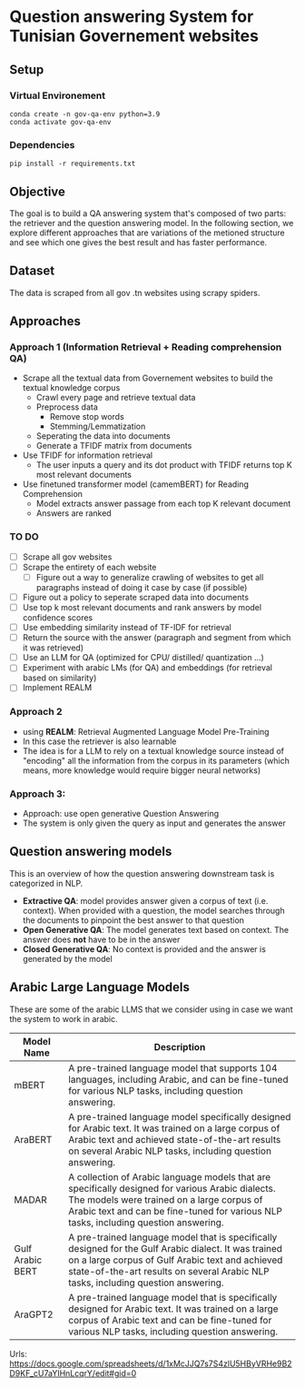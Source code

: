 # Question answering System for Tunisian Governement websites


## Setup
### Virtual Environement
```SHELL
conda create -n gov-qa-env python=3.9
conda activate gov-qa-env
```
### Dependencies
```SHELL
pip install -r requirements.txt
```
## Objective
The goal is to build a QA answering system that's composed of two parts: the retriever and the question answering model. In the following section, we explore different approaches that are variations of the metioned structure and see which one gives the best result and has faster performance.

## Dataset
The data is scraped from all gov .tn websites using scrapy spiders.

## Approaches

### Approach 1 (Information Retrieval + Reading comprehension QA)
- Scrape all the textual data from Governement websites to build the textual knowledge corpus
    - Crawl every page and retrieve textual data
    - Preprocess data
        - Remove stop words
        - Stemming/Lemmatization
    - Seperating the data into documents
    - Generate a TFIDF matrix from documents
- Use TFIDF for information retrieval
    - The user inputs a query and its dot product with TFIDF returns top K most relevant documents
- Use finetuned transformer model (camemBERT) for Reading Comprehension
    - Model extracts answer passage from each top K relevant document
    - Answers are ranked
    
### TO DO
- [ ] Scrape all gov websites
- [ ] Scrape the entirety of each website 
    - [ ] Figure out a way to generalize crawling of websites to get all paragraphs instead of doing it case by case (if possible) 
- [ ] Figure out a policy to seperate scraped data into documents
- [ ] Use top k most relevant documents and rank answers by model confidence scores
- [ ] Use embedding similarity instead of TF-IDF for retrieval
- [ ] Return the source with the answer (paragraph and segment from which it was retrieved)
- [ ] Use an LLM for QA (optimized for CPU/ distilled/ quantization ...)
- [ ] Experiment with arabic LMs (for QA) and embeddings (for retrieval based on similarity) 
- [ ] Implement REALM

### Approach 2
- using **REALM**: Retrieval Augmented Language Model Pre-Training
- In this case the retriever is also learnable
- The idea is for a LLM to rely on a textual knowledge source instead of "encoding" all the information from the corpus in its parameters (which means, more knowledge would require bigger neural networks)


### Approach 3: 
- Approach: use open generative Question Answering
- The system is only given the query as input and generates the answer 


## Question answering models
This is an overview of how the question answering downstream task is categorized in NLP.

- **Extractive QA**: model provides answer given a corpus of text (i.e. context). When provided with a question, the model searches through the documents to pinpoint the best answer to that question
- **Open Generative QA**: The model generates text based on context. The answer does **not** have to be in the answer
- **Closed Generative QA**: No context is provided and the answer is generated by the model



## Arabic Large Language Models 
These are some of the arabic LLMS that we consider using in case we want the system to work in arabic.

| Model Name | Description |
| ---------- | ----------- |
| mBERT | A pre-trained language model that supports 104 languages, including Arabic, and can be fine-tuned for various NLP tasks, including question answering. |
| AraBERT | A pre-trained language model specifically designed for Arabic text. It was trained on a large corpus of Arabic text and achieved state-of-the-art results on several Arabic NLP tasks, including question answering. |
| MADAR | A collection of Arabic language models that are specifically designed for various Arabic dialects. The models were trained on a large corpus of Arabic text and can be fine-tuned for various NLP tasks, including question answering. |
| Gulf Arabic BERT | A pre-trained language model that is specifically designed for the Gulf Arabic dialect. It was trained on a large corpus of Gulf Arabic text and achieved state-of-the-art results on several Arabic NLP tasks, including question answering. |
| AraGPT2 | A pre-trained language model that is specifically designed for Arabic text. It was trained on a large corpus of Arabic text and can be fine-tuned for various NLP tasks, including question answering. |


Urls: https://docs.google.com/spreadsheets/d/1xMcJJQ7s7S4zlU5HByVRHe9B2D9KF_cU7aYIHnLcqrY/edit#gid=0
